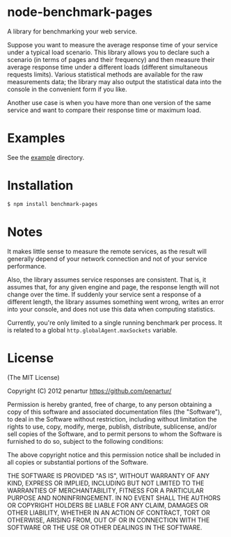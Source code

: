 node-benchmark-pages
====================

A library for benchmarking your web service.

Suppose you want to measure the average response time of your service under a typical load scenario.
This library allows you to declare such a scenario (in terms of pages and their frequency) and then measure their average response time under a different loads (different simultaneous requests limits).
Various statistical methods are available for the raw measurements data; the library may also output the statistical data into the console in the convenient form if you like.

Another use case is when you have more than one version of the same service and want to compare their response time or maximum load.

# Examples

See the [example](https://github.com/penartur/node-benchmark-pages/tree/master/example) directory.

# Installation

```bash
$ npm install benchmark-pages
```

# Notes

It makes little sense to measure the remote services, as the result will generally depend of your network connection and not of your service performance.

Also, the library assumes service responses are consistent.
That is, it assumes that, for any given engine and page, the response length will not change over the time.
If suddenly your service sent a response of a different length, the library assumes something went wrong, writes an error into your console, and does not use this data when computing statistics.

Currently, you're only limited to a single running benchmark per process.
It is related to a global `http.globalAgent.maxSockets` variable.

# License

(The MIT License)

Copyright (C) 2012 penartur <https://github.com/penartur/>

Permission is hereby granted, free of charge, to any person obtaining a copy of this software and associated documentation files (the "Software"), to deal in the Software without restriction, including without limitation the rights to use, copy, modify, merge, publish, distribute, sublicense, and/or sell copies of the Software, and to permit persons to whom the Software is furnished to do so, subject to the following conditions:

The above copyright notice and this permission notice shall be included in all copies or substantial portions of the Software.

THE SOFTWARE IS PROVIDED "AS IS", WITHOUT WARRANTY OF ANY KIND, EXPRESS OR IMPLIED, INCLUDING BUT NOT LIMITED TO THE WARRANTIES OF MERCHANTABILITY, FITNESS FOR A PARTICULAR PURPOSE AND NONINFRINGEMENT. IN NO EVENT SHALL THE AUTHORS OR COPYRIGHT HOLDERS BE LIABLE FOR ANY CLAIM, DAMAGES OR OTHER LIABILITY, WHETHER IN AN ACTION OF CONTRACT, TORT OR OTHERWISE, ARISING FROM, OUT OF OR IN CONNECTION WITH THE SOFTWARE OR THE USE OR OTHER DEALINGS IN THE SOFTWARE.
